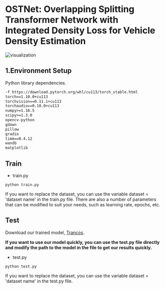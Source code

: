 # OSTNet: Overlapping Splitting Transformer Network with Integrated Density Loss for Vehicle Density Estimation


![visualization](./assets/visualization_revise.png)

## 1.Environment Setup

Python library dependencies.

```xml
-f https://download.pytorch.org/whl/cu113/torch_stable.html
torch==1.10.0+cu113
torchvision==0.11.1+cu113
torchaudio==0.10.0+cu113 
numpy>=1.16.5
scipy>=1.3.0
opencv-python
gdown
pillow
gradio
timm==0.4.12
wandb
matplotlib
```

## Train

- train.py

```shell
python train.py
```

If you want to replace the dataset, you can use the variable dataset = 'dataset name' in the train.py file. There are also a number of parameters that can be modified to suit your needs, such as learning rate, epochs, etc.

## Test

Download our trained model, [Trancos](https://pan.baidu.com/s/17rBglueGXt7jHfas7cj95A?pwd=skas).

**If you want to use our model quickly, you can use the test.py file directly and modify the path to the model in the file to get our results quickly.**

- test.py

```shell
python test.py
```

If you want to replace the dataset, you can use the variable dataset = 'dataset name' in the test.py file.
